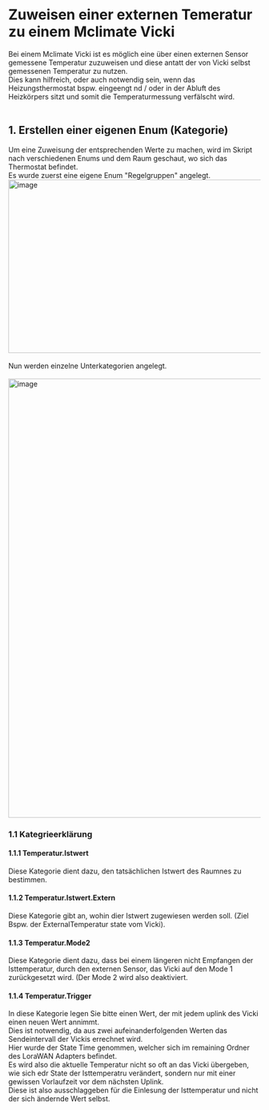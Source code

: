 # Zuweisen einer externen Temeratur zu einem Mclimate Vicki
Bei einem Mclimate Vicki ist es möglich eine über einen externen Sensor gemessene Temperatur zuzuweisen und diese antatt der von Vicki selbst gemessenen Temperatur zu nutzen.
<br/>
Dies kann hilfreich, oder auch notwendig sein, wenn das Heizungsthermostat bspw. eingeengt nd / oder in der Abluft des Heizkörpers sitzt und somit die Temperaturmessung verfälscht wird.
<br/>
<br/>
## 1. Erstellen einer eigenen Enum (Kategorie)
Um eine Zuweisung der entsprechenden Werte zu machen, wird im Skript nach verschiedenen Enums und dem Raum geschaut, wo sich das Thermostat befindet.
<br/>
Es wurde zuerst eine eigene Enum "Regelgruppen" angelegt.
<img width="579" height="346" alt="image" src="https://github.com/user-attachments/assets/ac8f8313-8954-4b2b-82c3-41865b4a7990" />
<br/>
<br/>
Nun werden einzelne Unterkategorien angelegt.
<br/>
<br/>
<img width="751" height="876" alt="image" src="https://github.com/user-attachments/assets/0126d5e3-1a85-4c62-97fe-54cb62b66bc1" />

### 1.1 Kategrieerklärung
#### 1.1.1 Temperatur.Istwert
Diese Kategorie dient dazu, den tatsächlichen Istwert des Raumnes zu bestimmen.

#### 1.1.2 Temperatur.Istwert.Extern
Diese Kategorie gibt an, wohin dier Istwert zugewiesen werden soll. (Ziel Bspw. der ExternalTemperatur state vom Vicki).

#### 1.1.3 Temperatur.Mode2
Diese Kategorie dient dazu, dass bei einem längeren nicht Empfangen der Isttemperatur, durch den externen Sensor, das Vicki auf den Mode 1 zurückgesetzt wird. (Der Mode 2 wird also deaktiviert.

#### 1.1.4 Temperatur.Trigger
In diese Kategorie legen Sie bitte einen Wert, der mit jedem uplink des Vicki einen neuen Wert annimmt.
<br/>
Dies ist notwendig, da aus zwei aufeinanderfolgenden Werten das Sendeintervall der Vickis errechnet wird.
<br/>
Hier wurde der State Time genommen, welcher sich im remaining Ordner des LoraWAN Adapters befindet.
<br/>
Es wird also die aktuelle Temperatur nicht so oft an das Vicki übergeben, wie sich edr State der Isttemperatru verändert, sondern nur mit einer gewissen Vorlaufzeit vor dem nächsten Uplink.
<br/>
Diese ist also ausschlaggeben für die Einlesung der Isttemperatur und nicht der sich ändernde Wert selbst.
